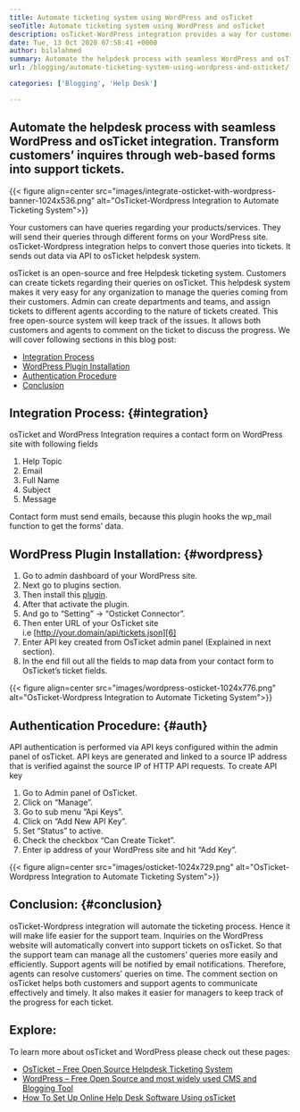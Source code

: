 ```yaml
---
title: Automate ticketing system using WordPress and osTicket
seoTitle: Automate ticketing system using WordPress and osTicket
description: osTicket-WordPress integration provides a way for customers to generate support tickets from WordPress site and manage them from osTicket dashboard.
date: Tue, 13 Oct 2020 07:58:41 +0000
author: bilalahmed
summary: Automate the helpdesk process with seamless WordPress and osTicket integration. Transform customers’ inquires through web-based forms into support tickets.
url: /blogging/automate-ticketing-system-using-wordpress-and-osticket/

categories: ['Blogging', 'Help Desk']

---
```

## Automate the helpdesk process with seamless WordPress and osTicket integration. Transform customers’ inquires through web-based forms into support tickets.

{{< figure align=center src="images/integrate-osticket-with-wordpress-banner-1024x536.png" alt="OsTicket-Wordpress Integration to Automate Ticketing System">}}  

Your customers can have queries regarding your products/services. They will send their queries through different forms on your WordPress site. osTicket-Wordpress integration helps to convert those queries into tickets. It sends out data via API to osTicket helpdesk system.

osTicket is an open-source and free Helpdesk ticketing system. Customers can create tickets regarding their queries on osTicket. This helpdesk system makes it very easy for any organization to manage the queries coming from their customers. Admin can create departments and teams, and assign tickets to different agents according to the nature of tickets created. This free open-source system will keep track of the issues. It allows both customers and agents to comment on the ticket to discuss the progress. We will cover following sections in this blog post:

  * [Integration Process][1]
  * [WordPress Plugin Installation][2]
  * [Authentication Procedure][3]
  * [Conclusion][4]

## Integration Process: {#integration}

osTicket and WordPress Integration requires a contact form on WordPress site with following fields

  1. Help Topic
  2. Email
  3. Full Name
  4. Subject
  5. Message

Contact form must send emails, because this plugin hooks the wp_mail function to get the forms’ data.

## WordPress Plugin Installation: {#wordpress}

  1. Go to admin dashboard of your WordPress site.
  2. Next go to plugins section.
  3. Then install this [plugin][5].
  4. After that activate the plugin.
  5. And go to “Setting” -> “Osticket Connector”.
  6. Then enter URL of your OsTicket site i.e [http://your.domain/api/tickets.json][6]
  7. Enter API key created from OsTicket admin panel (Explained in next section).
  8. In the end fill out all the fields to map data from your contact form to OsTicket’s ticket fields.

{{< figure align=center src="images/wordpress-osticket-1024x776.png" alt="OsTicket-Wordpress Integration to Automate Ticketing System">}}  

## Authentication Procedure: {#auth}

API authentication is performed via API keys configured within the admin panel of osTicket. API keys are generated and linked to a source IP address that is verified against the source IP of HTTP API requests. To create API key

  1. Go to Admin panel of OsTicket.
  2. Click on “Manage”.
  3. Go to sub menu “Api Keys”.
  4. Click on “Add New API Key”.
  5. Set “Status” to active.
  6. Check the checkbox “Can Create Ticket”.
  7. Enter ip address of your WordPress site and hit “Add Key”.

{{< figure align=center src="images/osticket-1024x729.png" alt="OsTicket-Wordpress Integration to Automate Ticketing System">}}  

## Conclusion: {#conclusion}

osTicket-Wordpress integration will automate the ticketing process. Hence it will make life easier for the support team. Inquiries on the WordPress website will automatically convert into support tickets on osTicket. So that the support team can manage all the customers’ queries more easily and efficiently. Support agents will be notified by email notifications. Therefore, agents can resolve customers’ queries on time. The comment section on osTicket helps both customers and support agents to communicate effectively and timely. It also makes it easier for managers to keep track of the progress for each ticket.

## Explore:

To learn more about osTicket and WordPress please check out these pages:

  * [OsTicket – Free Open Source Helpdesk Ticketing System][7]
  * [WordPress – Free Open Source and most widely used CMS and Blogging Tool][8]
  * [How To Set Up Online Help Desk Software Using osTicket][9]

 [1]: #integration
 [2]: #wordpress
 [3]: #auth
 [4]: #conclusion
 [5]: https://href.li/?https://wordpress.org/plugins/scand-osticket-connector/
 [6]: https://href.li/?http://your.domain/api/tickets.json
 [7]: https://href.li/?https://products.containerize.com/helpdesk/osticket
 [8]: https://href.li/?https://products.containerize.com/blogging/wordpress
 [9]: https://blog.containerize.com/helpdesk/how-to-set-up-help-desk-system-using-osticket/

